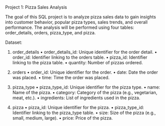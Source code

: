 Project 1: Pizza Sales Analysis

The goal of this SQL project is to analyze pizza sales data to gain insights into customer behavior, popular
pizza types, sales trends, and overall performance. The analysis will be performed using four tables:
order_details, orders, pizza_type, and pizza.

Dataset:

1. order_details
• order_details_id: Unique identifier for the order detail.
• order_id: Identifier linking to the orders table.
• pizza_id: Identifier linking to the pizza table.
• quantity: Number of pizzas ordered.

2. orders
• order_id: Unique identifier for the order.
• date: Date the order was placed.
• time: Time the order was placed.

3. pizza_type
• pizza_type_id: Unique identifier for the pizza type.
• name: Name of the pizza.
• category: Category of the pizza (e.g., vegetarian, meat, etc.).
• ingredients: List of ingredients used in the pizza.

4. pizza
• pizza_id: Unique identifier for the pizza.
• pizza_type_id: Identifier linking to the pizza_type table.
• size: Size of the pizza (e.g., small, medium, large).
• price: Price of the pizza.
